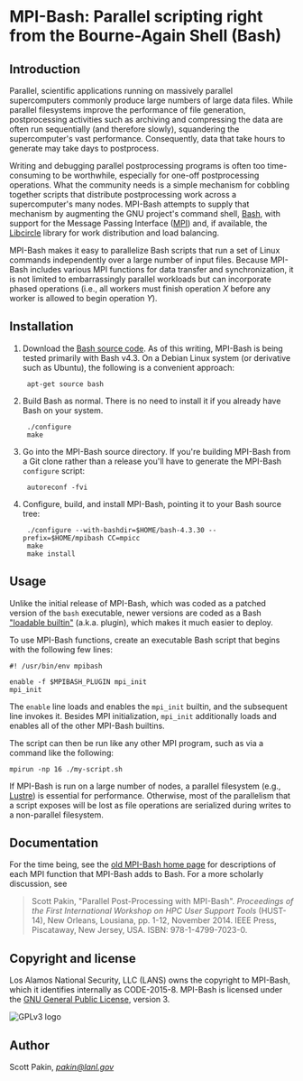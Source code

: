 MPI-Bash: Parallel scripting right from the Bourne-Again Shell (Bash)
=====================================================================

Introduction
------------

Parallel, scientific applications running on massively parallel supercomputers commonly produce large numbers of large data files.  While parallel filesystems improve the performance of file generation, postprocessing activities such as archiving and compressing the data are often run sequentially (and therefore slowly), squandering the supercomputer's vast performance.  Consequently, data that take hours to generate may take days to postprocess.

Writing and debugging parallel postprocessing programs is often too time-consuming to be worthwhile, especially for one-off postprocessing operations. What the community needs is a simple mechanism for cobbling together scripts that distribute postprocessing work across a supercomputer's many nodes. MPI-Bash attempts to supply that mechanism by augmenting the GNU project's command shell, [Bash](http://www.gnu.org/software/bash/), with support for the Message Passing Interface ([MPI](http://www.mpi-forum.org/)) and, if available, the [Libcircle](http://hpc.github.io/libcircle/) library for work distribution and load balancing.

MPI-Bash makes it easy to parallelize Bash scripts that run a set of Linux commands independently over a large number of input files. Because MPI-Bash includes various MPI functions for data transfer and synchronization, it is not limited to embarrassingly parallel workloads but can incorporate phased operations (i.e., all workers must finish operation *X* before any worker is allowed to begin operation *Y*).

Installation
------------

1. Download the [Bash source code](http://www.gnu.org/software/bash/).  As of this writing, MPI-Bash is being tested primarily with Bash v4.3.  On a Debian Linux system (or derivative such as Ubuntu), the following is a convenient approach:

        apt-get source bash

2. Build Bash as normal.  There is no need to install it if you already have Bash on your system.

        ./configure
        make

3. Go into the MPI-Bash source directory.  If you're building MPI-Bash from a Git clone rather than a release you'll have to generate the MPI-Bash `configure` script:

        autoreconf -fvi

4. Configure, build, and install MPI-Bash, pointing it to your Bash source tree:

        ./configure --with-bashdir=$HOME/bash-4.3.30 --prefix=$HOME/mpibash CC=mpicc
        make
        make install

Usage
-----

Unlike the initial release of MPI-Bash, which was coded as a patched version of the `bash` executable, newer versions are coded as a Bash ["loadable builtin"](http://www.drdobbs.com/shell-corner-bash-dynamically-loadable-b/199102950) (a.k.a. plugin), which makes it much easier to deploy.

To use MPI-Bash functions, create an executable Bash script that begins with the following few lines:

    #! /usr/bin/env mpibash

    enable -f $MPIBASH_PLUGIN mpi_init
    mpi_init

The `enable` line loads and enables the `mpi_init` builtin, and the subsequent line invokes it.  Besides MPI initialization, `mpi_init` additionally loads and enables all of the other MPI-Bash builtins.

The script can then be run like any other MPI program, such as via a command like the following:

    mpirun -np 16 ./my-script.sh

If MPI-Bash is run on a large number of nodes, a parallel filesystem (e.g., [Lustre](http://lustre.opensfs.org/)) is essential for performance. Otherwise, most of the parallelism that a script exposes will be lost as file operations are serialized during writes to a non-parallel filesystem.

Documentation
-------------

For the time being, see the [old MPI-Bash home page](http://www.ccs3.lanl.gov/~pakin/software/mpibash-4.3.html) for descriptions of each MPI function that MPI-Bash adds to Bash.  For a more scholarly discussion, see

> Scott Pakin, "Parallel Post-Processing with MPI-Bash".  *Proceedings of the First International Workshop on HPC User Support Tools* (HUST-14), New Orleans, Lousiana, pp. 1-12, November 2014.  IEEE Press, Piscataway, New Jersey, USA. ISBN: 978-1-4799-7023-0.

Copyright and license
---------------------

Los Alamos National Security, LLC (LANS) owns the copyright to MPI-Bash, which it identifies internally as CODE-2015-8.  MPI-Bash is licensed under the [GNU General Public License](https://gnu.org/licenses/gpl.html), version 3.

![GPLv3 logo](https://gnu.org/graphics/gplv3-127x51.png "GNU General Public License, version 3")

Author
------

Scott Pakin, [_pakin@lanl.gov_](mailto:pakin@lanl.gov)
